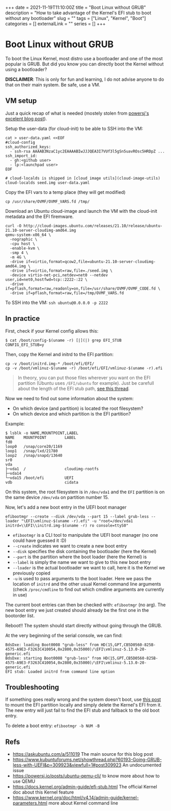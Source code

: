+++
date = 2021-11-19T11:10:00Z
title = "Boot Linux without GRUB"
description = "How to take advantage of the Kernel's EFI stub to boot without any bootloader"
slug = ""
tags = ["Linux", "Kernel", "Boot"]
categories = []
externalLink = ""
series = []
+++

# Boot Linux without GRUB

To boot the Linux Kernel, most distro use a bootloader and one of the most popular is GRUB. But did you know you can directly boot the Kernel without using a bootloader?

**DISCLAIMER**: This is only for fun and learning, I do not advise anyone to do that on their main system. Be safe, use a VM.

## VM setup

Just a quick recap of what is needed (mostely stolen from [powersj's excelent blog post](https://powersj.io/posts/ubuntu-qemu-cli/#booting-with-uefi)).

Setup the user-data (for cloud-init) to be able to SSH into the VM:

```
cat > user-data.yaml <<EOF
#cloud-config
ssh_authorized_keys:
  - ssh-rsa AAAAB3NzaC1yc2EAAAABIwJJJQEA3I7VUf3l5gSn5uavROsc5HRDpZ ...
ssh_import_id:
  - gh:<github user>
  - lp:<launchpad user>
EOF

# cloud-localds is shipped in [cloud image utils](cloud-image-utils)
cloud-localds seed.img user-data.yaml
```

Copy the EFI vars to a temp place (they will get modified)

```
cp /usr/share/OVMF/OVMF_VARS.fd /tmp/
```

Download an Ubuntu cloud-image and launch the VM with the cloud-init metadata and the EFI firemware.

```
curl -O http://cloud-images.ubuntu.com/releases/21.10/release/ubuntu-21.10-server-cloudimg-amd64.img
qemu-system-x86_64 \
  -nographic \
  -cpu host \
  -enable-kvm \
  -smp 4 \
  -m 4G \
  -drive if=virtio,format=qcow2,file=ubuntu-21.10-server-cloudimg-amd64.img \
  -drive if=virtio,format=raw,file=./seed.img \
  -device virtio-net-pci,netdev=net0 --netdev user,id=net0,hostfwd=tcp::2222-:22 \
  -drive if=pflash,format=raw,readonly=on,file=/usr/share/OVMF/OVMF_CODE.fd \
  -drive if=pflash,format=raw,file=/tmp/OVMF_VARS.fd
```

To SSH into the VM: `ssh ubuntu@0.0.0.0 -p 2222`

## In practice

First, check if your Kernel config allows this:

```
$ cat /boot/config-$(uname -r) [|](|) grep EFI_STUB
CONFIG_EFI_STUB=y
```

Then, copy the Kernel and initrd to the EFI partition:

```
cp -v /boot/initrd.img-* /boot/efi/EFI/
cp -v /boot/vmlinuz-$(uname -r) /boot/efi/EFI/vmlinuz-$(uname -r).efi
```

> In theory, you can put those files wherever you want on the EFI partition (Ubuntu uses `/EFI/ubuntu` for example). Just be carefull about the length of the EFI stub path, [see this thread](https://www.kubuntuforums.net/showthread.php?60193-Going-GRUB-less-with-UEFI).

Now we need to find out some information about the system:
 - On which device (and partition) is located the root filesystem?
 - On which device and which partition is the EFI partition?

Example:

```
$ lsblk -o NAME,MOUNTPOINT,LABEL
NAME    MOUNTPOINT        LABEL
fd0
loop0   /snap/core20/1169
loop1   /snap/lxd/21780
loop2   /snap/snapd/13640
sr0
vda
├─vda1  /                 cloudimg-rootfs
├─vda14
└─vda15 /boot/efi         UEFI
vdb                       cidata
```

On this system, the root filesystem is in `/dev/vda1` and the `EFI` partition is on the same device `/dev/vda` on partition number 15.

Now, let's add a new boot entry in the UEFI boot manager

```
efibootmgr --create --disk /dev/vda --part 15 --label grub-less --loader "\EFI\vmlinuz-$(uname -r).efi" -u "root=/dev/vda1 initrd=\\EFI\\initrd.img-$(uname -r) ro console=ttyS0"
```

 - `efibootmgr` is a CLI tool to manipulate the UEFI boot manager (no one could have guessed it :D)
 - `--create` indicates we want to create a new boot entry
 - `--disk` specifies the disk containing the bootloader (here the Kernel)
 - `--part` is the partition where the boot loader (here the Kernel) is
 - `--label` is simply the name we want to give to this new boot entry
 - `--loader` is the actual bootloader we want to call, here it is the Kernel we previously copied
 - `-u` is used to pass arguments to the boot loader. Here we pass the location of `initrd` and the other usual Kernel command line arguments (check `/proc/cmdline` to find out which cmdline arguments are currently in use)

The current boot entries can then be checked with: `efibootmgr` (no arg). The new boot entry we just created should already be the first one in the bootorder list.

Reboot!! The system should start directly without going through the GRUB.

At the very beginning of the serial console, we can find:

```
BdsDxe: loading Boot0008 "grub-less" from HD(15,GPT,CB5D0560-825B-4575-A9E3-F3263C410054,0x2800,0x35000)/\EFI\vmlinuz-5.13.0-20-generic.efi
BdsDxe: starting Boot0008 "grub-less" from HD(15,GPT,CB5D0560-825B-4575-A9E3-F3263C410054,0x2800,0x35000)/\EFI\vmlinuz-5.13.0-20-generic.efi
EFI stub: Loaded initrd from command line option
```

## Troubleshooting

If something goes really wrong and the system doesn't boot, use [this post](./qemu_cheatsheet.md) to mount the EFI partition locally and simply delete the Kernel's EFI from it. The new entry will just fail to find the EFI stub and fallback to the old boot entry.

To delete a boot entry: `efibootmgr -b NUM -B`

## Refs

 * https://askubuntu.com/a/511019 The main source for this blog post
 * https://www.kubuntuforums.net/showthread.php?60193-Going-GRUB-less-with-UEFI&p=309923&viewfull=1#post309923 An undocumented issue
 * https://powersj.io/posts/ubuntu-qemu-cli/ to know more about how to use QEMU
 * https://docs.kernel.org/admin-guide/efi-stub.html The official Kernel doc about this Kernel feature
 * https://www.kernel.org/doc/html/v4.14/admin-guide/kernel-parameters.html more about Kernel command line
